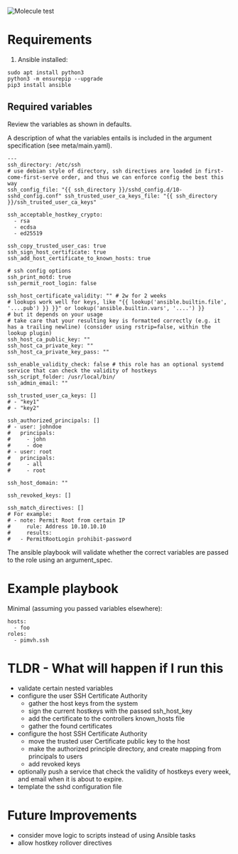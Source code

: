 ![Molecule test](https://github.com/pimvh/ssh/actions/workflows/test.yaml/badge.svg)
# Requirements

1. Ansible installed:

```
sudo apt install python3
python3 -m ensurepip --upgrade
pip3 install ansible
```

## Required variables

Review the variables as shown in defaults.

A description of what the variables entails is included in the argument specification (see meta/main.yaml).

```
---
ssh_directory: /etc/ssh
# use debian style of directory, ssh directives are loaded in first-come-first-serve order, and thus we can enforce config the best this way
ssh_config_file: "{{ ssh_directory }}/sshd_config.d/10-sshd_config.conf" ssh_trusted_user_ca_keys_file: "{{ ssh_directory }}/ssh_trusted_user_ca_keys"

ssh_acceptable_hostkey_crypto:
  - rsa
  - ecdsa
  - ed25519

ssh_copy_trusted_user_cas: true
ssh_sign_host_certificate: true
ssh_add_host_certificate_to_known_hosts: true

# ssh config options
ssh_print_motd: true
ssh_permit_root_login: false

ssh_host_certificate_validity: "" # 2w for 2 weeks
# lookups work well for keys, like "{{ lookup('ansible.builtin.file', '....pub') }} }}" or lookup('ansible.builtin.vars', '....') }}
# but it depends on your usage
# take care that your resulting key is formatted correctly (e.g. it has a trailing newline) (consider using rstrip=false, within the lookup plugin)
ssh_host_ca_public_key: ""
ssh_host_ca_private_key: ""
ssh_host_ca_private_key_pass: ""

ssh_enable_validity_check: false # this role has an optional systemd service that can check the validity of hostkeys
ssh_script_folder: /usr/local/bin/
ssh_admin_email: ""

ssh_trusted_user_ca_keys: []
# - "key1"
# - "key2"

ssh_authorized_principals: []
# - user: johndoe
#   principals:
#     - john
#     - doe
# - user: root
#   principals:
#     - all
#     - root

ssh_host_domain: ""

ssh_revoked_keys: []

ssh_match_directives: []
# For example:
# - note: Permit Root from certain IP
#     rule: Address 10.10.10.10
#     results:
#   - PermitRootLogin prohibit-password

```

The ansible playbook will validate whether the correct variables are passed to the role using an argument_spec.

# Example playbook

Minimal (assuming you passed variables elsewhere):

```
hosts:
  - foo
roles:
  - pimvh.ssh

```

# TLDR - What will happen if I run this

- validate certain nested variables
- configure the user SSH Certificate Authority
  - gather the host keys from the system
  - sign the current hostkeys with the passed ssh_host_key
  - add the certificate to the controllers known_hosts file
  - gather the found certificates
- configure the host SSH Certificate Authority
  - move the trusted user Certificate public key to the host
  - make the authorized principle directory, and create mapping from principals to users
  - add revoked keys
- optionally push a service that check the validity of hostkeys every week, and email when it is about to expire.
- template the sshd configuration file

# Future Improvements

- consider move logic to scripts instead of using Ansible tasks
- allow hostkey rollover directives
